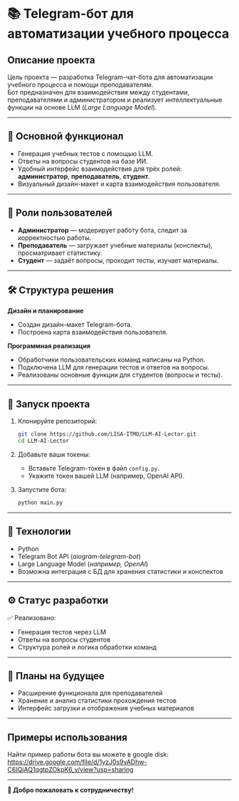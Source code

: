 # 📚 Telegram-бот для автоматизации учебного процесса

## Описание проекта

Цель проекта — разработка Telegram-чат-бота для автоматизации учебного процесса и помощи преподавателям.  
Бот предназначен для взаимодействия между студентами, преподавателями и администратором и реализует интеллектуальные функции на основе LLM (*Large Language Model*).

---

## 📌 Основной функционал

- Генерация учебных тестов с помощью LLM.
- Ответы на вопросы студентов на базе ИИ.
- Удобный интерфейс взаимодействия для трёх ролей: **администратор**, **преподаватель**, **студент**.
- Визуальный дизайн-макет и карта взаимодействия пользователя.

---

## 👤 Роли пользователей

- **Администратор** — модерирует работу бота, следит за корректностью работы.
- **Преподаватель** — загружает учебные материалы (конспекты), просматривает статистику.
- **Студент** — задаёт вопросы, проходит тесты, изучает материалы.

---

## 🛠️ Структура решения

**Дизайн и планирование**
- Создан дизайн-макет Telegram-бота.
- Построена карта взаимодействия пользователя.

**Программная реализация**
- Обработчики пользовательских команд написаны на Python.
- Подключена LLM для генерации тестов и ответов на вопросы.
- Реализованы основные функции для студентов (вопросы и тесты).

---

## 🚀 Запуск проекта

1. Клонируйте репозиторий:
    ```bash
    git clone https://github.com/LISA-ITMO/LLM-AI-Lector.git
    cd LLM-AI-Lector
    ```
2. Добавьте ваши токены:
    - Вставьте Telegram-токен в файл `config.py`.
    - Укажите токен вашей LLM (например, OpenAI API).

3. Запустите бота:
    ```bash
    python main.py
    ```

---

## 🔧 Технологии

- Python
- Telegram Bot API (*aiogram-telegram-bot*)
- Large Language Model (*например, OpenAI*)
- Возможна интеграция с БД для хранения статистики и конспектов

---

## ⚙️ Статус разработки

✅ Реализовано:
- Генерация тестов через LLM  
- Ответы на вопросы студентов  
- Структура ролей и логика обработки команд

---

## 📌 Планы на будущее

- Расширение функционала для преподавателей
- Хранение и анализ статистики прохождения тестов
- Интерфейс загрузки и отображения учебных материалов

---

## Примеры использования

Найти пример работы бота вы можете в google disk: https://drive.google.com/file/d/1yzJ0s9vADhw-C6IQjAQ1qgtpZOkpK6_y/view?usp=sharing

---

**🤝 Добро пожаловать к сотрудничеству!**


